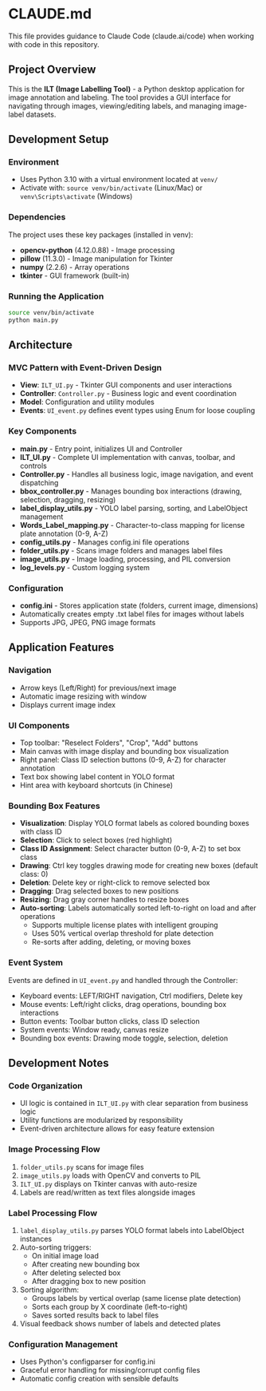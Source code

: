 # CLAUDE.md

This file provides guidance to Claude Code (claude.ai/code) when working with code in this repository.

## Project Overview

This is the **ILT (Image Labelling Tool)** - a Python desktop application for image annotation and labeling. The tool provides a GUI interface for navigating through images, viewing/editing labels, and managing image-label datasets.

## Development Setup

### Environment
- Uses Python 3.10 with a virtual environment located at `venv/`
- Activate with: `source venv/bin/activate` (Linux/Mac) or `venv\Scripts\activate` (Windows)

### Dependencies
The project uses these key packages (installed in venv):
- **opencv-python** (4.12.0.88) - Image processing
- **pillow** (11.3.0) - Image manipulation for Tkinter
- **numpy** (2.2.6) - Array operations
- **tkinter** - GUI framework (built-in)

### Running the Application
```bash
source venv/bin/activate
python main.py
```

## Architecture

### MVC Pattern with Event-Driven Design
- **View**: `ILT_UI.py` - Tkinter GUI components and user interactions
- **Controller**: `Controller.py` - Business logic and event coordination
- **Model**: Configuration and utility modules
- **Events**: `UI_event.py` defines event types using Enum for loose coupling

### Key Components
- **main.py** - Entry point, initializes UI and Controller
- **ILT_UI.py** - Complete UI implementation with canvas, toolbar, and controls
- **Controller.py** - Handles all business logic, image navigation, and event dispatching
- **bbox_controller.py** - Manages bounding box interactions (drawing, selection, dragging, resizing)
- **label_display_utils.py** - YOLO label parsing, sorting, and LabelObject management
- **Words_Label_mapping.py** - Character-to-class mapping for license plate annotation (0-9, A-Z)
- **config_utils.py** - Manages config.ini file operations
- **folder_utils.py** - Scans image folders and manages label files
- **image_utils.py** - Image loading, processing, and PIL conversion
- **log_levels.py** - Custom logging system

### Configuration
- **config.ini** - Stores application state (folders, current image, dimensions)
- Automatically creates empty .txt label files for images without labels
- Supports JPG, JPEG, PNG image formats

## Application Features

### Navigation
- Arrow keys (Left/Right) for previous/next image
- Automatic image resizing with window
- Displays current image index

### UI Components
- Top toolbar: "Reselect Folders", "Crop", "Add" buttons
- Main canvas with image display and bounding box visualization
- Right panel: Class ID selection buttons (0-9, A-Z) for character annotation
- Text box showing label content in YOLO format
- Hint area with keyboard shortcuts (in Chinese)

### Bounding Box Features
- **Visualization**: Display YOLO format labels as colored bounding boxes with class ID
- **Selection**: Click to select boxes (red highlight)
- **Class ID Assignment**: Select character button (0-9, A-Z) to set box class
- **Drawing**: Ctrl key toggles drawing mode for creating new boxes (default class: 0)
- **Deletion**: Delete key or right-click to remove selected box
- **Dragging**: Drag selected boxes to new positions
- **Resizing**: Drag gray corner handles to resize boxes
- **Auto-sorting**: Labels automatically sorted left-to-right on load and after operations
  - Supports multiple license plates with intelligent grouping
  - Uses 50% vertical overlap threshold for plate detection
  - Re-sorts after adding, deleting, or moving boxes

### Event System
Events are defined in `UI_event.py` and handled through the Controller:
- Keyboard events: LEFT/RIGHT navigation, Ctrl modifiers, Delete key
- Mouse events: Left/right clicks, drag operations, bounding box interactions
- Button events: Toolbar button clicks, class ID selection
- System events: Window ready, canvas resize
- Bounding box events: Drawing mode toggle, selection, deletion

## Development Notes

### Code Organization
- UI logic is contained in `ILT_UI.py` with clear separation from business logic
- Utility functions are modularized by responsibility
- Event-driven architecture allows for easy feature extension

### Image Processing Flow
1. `folder_utils.py` scans for image files
2. `image_utils.py` loads with OpenCV and converts to PIL
3. `ILT_UI.py` displays on Tkinter canvas with auto-resize
4. Labels are read/written as text files alongside images

### Label Processing Flow
1. `label_display_utils.py` parses YOLO format labels into LabelObject instances
2. Auto-sorting triggers:
   - On initial image load
   - After creating new bounding box
   - After deleting selected box
   - After dragging box to new position
3. Sorting algorithm:
   - Groups labels by vertical overlap (same license plate detection)
   - Sorts each group by X coordinate (left-to-right)
   - Saves sorted results back to label files
4. Visual feedback shows number of labels and detected plates

### Configuration Management
- Uses Python's configparser for config.ini
- Graceful error handling for missing/corrupt config files
- Automatic config creation with sensible defaults